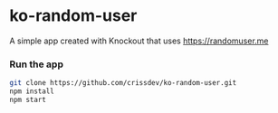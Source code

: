 # ko-random-user

A simple app created with Knockout that uses https://randomuser.me


### Run the app

```sh
git clone https://github.com/crissdev/ko-random-user.git
npm install
npm start
```
